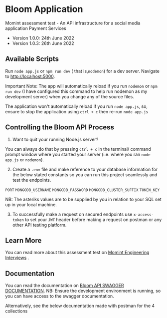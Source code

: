 # Bloom Application

Momint assessment test - An API infrastructure for a social media application Payment Services

- Version 1.0.0: 24th June 2022
- Version 1.0.3: 26th June 2022

## Available Scripts

Run `node app.js` or `npm run dev` ( that is,`nodemon`) for a dev server. Navigate
to [http://localhost:5000](http://localhost:5000).

Important Note:
The app will automatically reload if you run `nodemon` or `npm run dev` (I have configured this command to help run
nodemon as my development server) when you change any of the source files.

The application won't automatically reload if you run `node app.js`, so, ensure to stop the application using `ctrl + c`
then re-run `node app.js`

## Controlling the Bloom API Process

1) Want to quit your running Node.js server?

You can always do that by pressing `ctrl + c` in the terminal/ command prompt window where you started your server (i.e.
where you ran `node app.js` or `nodemon`).

2) Create a `.env` file and make reference to your database information for the below stated constants so you can run
   this project seamlessly and test the endpoints.

`PORT`
`MONGODB_USERNAME`
`MONGODB_PASSWORD`
`MONGODB_CLUSTER_SUFFIX`
`TOKEN_KEY`

NB: The asteriks values are to be supplied by you in relation to your SQL set up in your local machine.

3) To successfully make a request on secured endpoints use `x-access-token` to set your `JWT`
   header before making a request on postman or any other API testing platform.

## Learn More

You can read more about this assessment test
on [Momint Engineering Interviews](https://momint.notion.site/Fullstack-Test-def92aac6f1d4ad5a20b0ceb357f392e)
.

## Documentation

You can read the documentation on [Bloom API SWAGGER DOCUMENTATION](http://localhost:5000/api-doc/). NB: Ensure the development
environment is running, so you can have access to the swagger documentation.

Alternatively, see the below documentation made with postman for the 4 collections

[//]: # (1&#41; [Authentication]&#40;https://documenter.getpostman.com/view/13595180/UzBmM73C&#41;)

[//]: # (2&#41; [Client]&#40;https://documenter.getpostman.com/view/13595180/UzBmM73D&#41;)

[//]: # (3&#41; [Invoice]&#40;https://documenter.getpostman.com/view/13595180/UzBmM73E&#41;)

[//]: # (4&#41; [User]&#40;https://documenter.getpostman.com/view/13595180/UzBmM77W&#41;)
